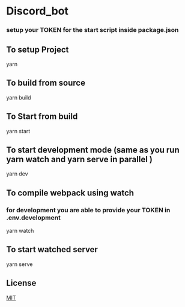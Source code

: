 # Discord_bot

### setup your TOKEN for the start script inside package.json

## To setup Project

yarn

## To build from source

yarn build

## To Start from build

yarn start

## To start development mode (same as you run yarn watch and yarn serve in parallel )

yarn dev

## To compile webpack using watch

### for development you are able to provide your TOKEN in .env.development

yarn watch

## To start watched server

yarn serve

## License

[MIT](https://choosealicense.com/licenses/mit/)
